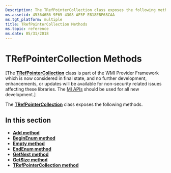 ```yaml
---
Description: The TRefPointerCollection class exposes the following methods.
ms.assetid: 453646B6-9F65-4308-AF5F-E818EBF68CAA
ms.tgt_platform: multiple
title: TRefPointerCollection Methods
ms.topic: reference
ms.date: 05/31/2018
---
```


# TRefPointerCollection Methods

\[The [**TRefPointerCollection**](/windows/desktop/api/RefPtrCo/nl-refptrco-trefpointercollection) class is part of the WMI Provider Framework which is now considered in final state, and no further development, enhancements, or updates will be available for non-security related issues affecting these libraries. The [MI APIs](https://docs.microsoft.com/previous-versions/windows/desktop/wmi_v2/windows-management-infrastructure) should be used for all new development.\]

The [**TRefPointerCollection**](/windows/desktop/api/RefPtrCo/nl-refptrco-trefpointercollection) class exposes the following methods.

## In this section

-   [**Add method**](/windows/desktop/api/RefPtrCo/nf-refptrco-trefpointercollection-add)
-   [**BeginEnum method**](/windows/desktop/api/RefPtrCo/nf-refptrco-trefpointercollection-beginenum)
-   [**Empty method**](/windows/desktop/api/RefPtrCo/nf-refptrco-trefpointercollection-empty)
-   [**EndEnum method**](/windows/desktop/api/RefPtrCo/nf-refptrco-trefpointercollection-endenum)
-   [**GetNext method**](/windows/desktop/api/RefPtrCo/nf-refptrco-trefpointercollection-getnext)
-   [**GetSize method**](/windows/desktop/api/RefPtrCo/nf-refptrco-trefpointercollection-getsize)
-   [**TRefPointerCollection method**](/windows/desktop/api/RefPtrCo/nf-refptrco-trefpointercollection-trefpointercollection(consttrefpointercollection_))

 

 



